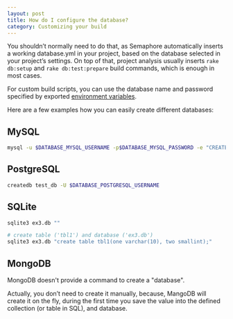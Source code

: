 ```yaml
---
layout: post
title: How do I configure the database?
category: Customizing your build
---
```


You shouldn’t normally need to do that, as Semaphore automatically inserts a working database.yml in your project, based on the database selected in your project’s settings. On top of that, project analysis usually inserts `rake db:setup` and `rake db:test:prepare` build commands, which is enough in most cases.

For custom build scripts, you can use the database name and password specified by exported [environment variables](/available-environment-variables).

Here are a few examples how you can easily create different databases:

## MySQL

```bash
mysql -u $DATABASE_MYSQL_USERNAME -p$DATABASE_MYSQL_PASSWORD -e "CREATE DATABASE IF NOT EXISTS "test_db";"
```

## PostgreSQL

```bash
createdb test_db -U $DATABASE_POSTGRESQL_USERNAME
```

## SQLite

```bash
sqlite3 ex3.db ""

# create table ('tbl1') and database ('ex3.db')
sqlite3 ex3.db "create table tbl1(one varchar(10), two smallint);"
```

## MongoDB

MongoDB doesn't provide a command to create a "database".

Actually, you don’t need to create it manually, because, MangoDB will create it on the fly, during the first time you save the value into the defined collection (or table in SQL), and database.
